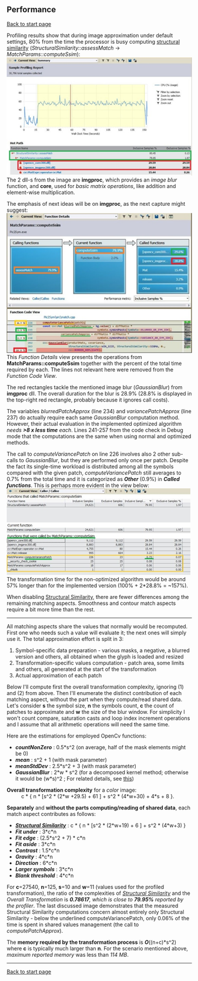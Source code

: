 ## Performance ##
[Back to start page](../ReadMe.md)

Profiling results show that during image approximation under default settings, 80% from the time the processor is busy computing [structural similarity][] (*StructuralSimilarity::assessMatch* \-\> *MatchParams::computeSsim*):<br>
![](ProfileSummary.jpg)<br>
The 2 dll\-s from the image are **imgproc**, which provides an *image blur* function, and **core**, used for *basic matrix operations*, like addition and element\-wise multiplication.

The emphasis of next ideas will be on **imgproc**, as the next capture might suggest:<br>
![](ProfileFunctionDetails.jpg)<br>
This *Function Details* view presents the operations from **MatchParams::computeSsim** together with the percent of the total time required by each. The lines not relevant here were removed from the *Function Code View*.

The red rectangles tackle the mentioned image blur (*GaussianBlur*) from **imgproc** dll. The overall duration for the blur is 28.9% (28.8% is displayed in the top\-right red rectangle, probably because it ignores call costs).

The variables *blurredPatchApprox* (line 234) and *variancePatchApprox* (line 237) do actually require each same *GaussianBlur* computation method.
However, their actual evaluation in the implemented optimized algorithm _needs **\>8 x less time** each_.
Lines 241-257 from the code check in Debug mode that the computations are the same when using normal and optimized methods.

The call to *computeVariancePatch* on line 226 involves also 2 other sub\-calls to *GaussianBlur*, but they are performed only once per patch.
Despite the fact its single\-time workload is distributed among all the symbols compared with the given patch, *computeVariancePatch* still averages to 0.7% from the total time and it is categorized as ***Other*** (0.9%) in ***Called functions***. This is perhaps more evident in the view below:<br>
![](ProfileCallerCallee.jpg)<br>
The transformation time for the non-optimized algorithm would be around 57% longer than for the implemented version (100% + 2*28.8% = ~157%).

When disabling [Structural Similarity][], there are fewer differences among the remaining matching aspects. Smoothness and contour match aspects require a bit more time than the rest.

* * *

All matching aspects share the values that normally would be recomputed. First one who needs such a value will evaluate it; the next ones will simply use it.
The total approximation effort is split in 3:
1.	Symbol\-specific data preparation - various masks, a negative, a blurred version and others, all obtained when the glyph is loaded and resized
2.	Transformation\-specific values computation - patch area, some limits and others, all generated at the start of the transformation
3.	Actual approximation of each patch

Below I&#39;ll compute first the overall transformation complexity, ignoring (1) and (2) from above. Then I&#39;ll enumerate the distinct contribution of each matching aspect, without the part when they compute/read shared data.
Let&#39;s consider **s** the symbol size, **n** the symbols count, **c** the count of patches to approximate and **w** the size of the blur window.
For simplicity I won&#39;t count compare, saturation casts and loop index increment operations and I assume that all arithmetic operations will need the same time.

Here are the estimations for employed OpenCv functions:
- ***countNonZero*** : 0.5\*s^2   (on average, half of the mask elements might be 0)
- ***mean*** : s^2 + 1   (with mask parameter)
- ***meanStdDev*** :  2.5\*s^2 + 3   (with mask parameter)
- ***GaussianBlur*** : 2\*w \* s^2   (for a decomposed kernel method; otherwise it would be (w\*s)^2 ;   For related details, see [this](http://www.mathworks.com/matlabcentral/fileexchange/28238-kernel-decomposition)\)

**Overall transformation complexity** for a *color* image:<br>&nbsp;&nbsp;&nbsp;&nbsp;&nbsp;&nbsp;&nbsp;&nbsp;&nbsp;&nbsp;c \* { n \* [s^2 \* (2\*w +29.5) + 61 ]   +   s^2 \* (4\*w+30)   +   4\*s   +   8 }.

**Separately** and **without the parts computing/reading of shared data**, each match aspect contributes as follows:
- ***[Structural Similarity][]*** : c \* { n \* [s^2 \* (2\*w+19) + 6 ]   +   s^2 \* (4\*w+3) }
- ***Fit under*** : 3\*c\*n
- ***Fit edge*** : (2.5\*s^2 + 7) \* c\*n
- ***Fit aside*** : 3\*c\*n
- ***Contrast*** : 1.5\*c\*n
- ***Gravity*** : 4\*c\*n
- ***Direction*** : 6\*c\*n
- ***Larger symbols*** : 3\*c\*n
- ***Blank threshold*** : 4\*c\*n

For **c**=27540, **n**=125, **s**=10 and **w**=11 (values used for the profiled transformation), the ratio of the complexities of *[Structural Similarity][]* and the *Overall Transformation* is _**0.78617**, which is close to **79.95%** reported by the profiler_.
The last discussed image demonstrates that the measured Structural Similarity computations concern almost entirely only Structural Similarity \- below the underlined computeVariancePatch, only 0.06% of the time is spent in shared values management (the call to *computePatchApprox*).

The **memory required by the transformation process** is ***O***((n+c)\*s^2) where **c** is typically much larger than **n**.
For the scenario mentioned above, *maximum reported memory* was less than *114 MB*.

-----------
[Back to start page](../ReadMe.md)

[structural similarity]:https://ece.uwaterloo.ca/~z70wang/research/ssim